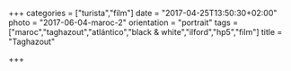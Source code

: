 +++
categories = ["turista","film"]
date = "2017-04-25T13:50:30+02:00"
photo = "2017-06-04-maroc-2"
orientation = "portrait"
tags = ["maroc","taghazout","atlántico","black & white","ilford","hp5","film"]
title = "Taghazout"

+++
